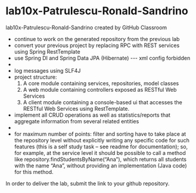 # lab10x-Patrulescu-Ronald-Sandrino
lab10x-Patrulescu-Ronald-Sandrino created by GitHub Classroom


* continue to work on the generated repository from the previous lab
* convert your previous project by replacing RPC with REST services using Spring RestTemplate
* use Spring DI and Spring Data JPA (Hibernate) --- xml config forbidden
*
* log messages using SLF4J
* project structure:
    1. A core module containing services, repositories, model classes
    2. A web module containing controllers exposed as RESTful Web Services
    3. A client module containing a console-based ui that accesses the RESTful Web Services using RestTemplate.
* implement all CRUD operations as well as statistics/reports that aggregate information from several related entities
*
* for maximum number of points: filter and sorting have to take place at the repository level without explicitly writing any specific code for such features (this is a self study task – see readme for documentation); so, for example, at the service level it should be possible to call a method like repository.findStudentsByName(“Ana”), which returns all students with the name “Ana”, without providing an implementation (Java code) for this method.



In order to deliver the lab, submit the link to your github repository. 